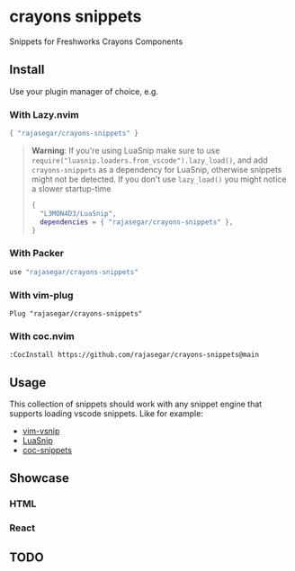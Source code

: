 # crayons snippets
Snippets for Freshworks Crayons Components


## Install

Use your plugin manager of choice, e.g.

### With Lazy.nvim

```lua
{ "rajasegar/crayons-snippets" }
```

> **Warning**: If you're using LuaSnip make sure to use
> `require("luasnip.loaders.from_vscode").lazy_load()`, and add
> `crayons-snippets` as a dependency for LuaSnip, otherwise snippets might not
> be detected. If you don't use `lazy_load()` you might notice a slower
> startup-time
>
> ```lua
> {
>   "L3MON4D3/LuaSnip",
>   dependencies = { "rajasegar/crayons-snippets" },
> }
> ```

### With Packer

```lua
use "rajasegar/crayons-snippets"
```

### With vim-plug

```vim
Plug "rajasegar/crayons-snippets"
```

### With coc.nvim

```vim
:CocInstall https://github.com/rajasegar/crayons-snippets@main
```

## Usage

This collection of snippets should work with any snippet engine that supports
loading vscode snippets. Like for example:

- [vim-vsnip](https://github.com/hrsh7th/vim-vsnip)
- [LuaSnip](https://github.com/L3MON4D3/LuaSnip)
- [coc-snippets](https://github.com/neoclide/coc-snippets)


## Showcase

### HTML


### React


## TODO


